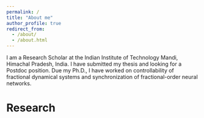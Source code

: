 ```yaml
---
permalink: /
title: "About me"
author_profile: true
redirect_from: 
  - /about/
  - /about.html
---
```


I am a Research Scholar at the Indian Institute of Technology Mandi, Himachal Pradesh, India. I have submitted my thesis and looking for a Postdoc position. Due my Ph.D., I have worked on controllability of fractional dynamical systems and synchronization of fractional-order neural networks. 

Research 
======


